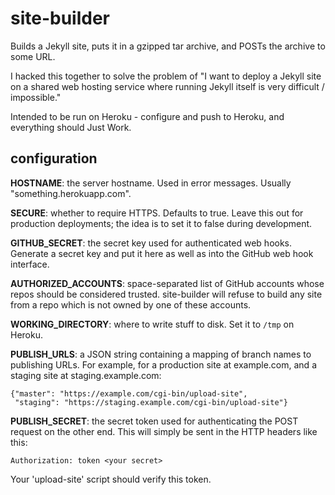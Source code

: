 site-builder
============

Builds a Jekyll site, puts it in a gzipped tar archive, and POSTs the archive
to some URL.

I hacked this together to solve the problem of "I want to deploy a Jekyll site
on a shared web hosting service where running Jekyll itself is very difficult /
impossible."

Intended to be run on Heroku - configure and push to Heroku, and everything
should Just Work.

configuration
-------------

**HOSTNAME**: the server hostname. Used in error messages. Usually
"something.herokuapp.com".

**SECURE**: whether to require HTTPS. Defaults to true. Leave this out for
production deployments; the idea is to set it to false during development.

**GITHUB_SECRET**: the secret key used for authenticated web hooks. Generate a
secret key and put it here as well as into the GitHub web hook interface.

**AUTHORIZED_ACCOUNTS**: space-separated list of GitHub accounts whose repos
should be considered trusted. site-builder will refuse to build any site from a
repo which is not owned by one of these accounts.

**WORKING_DIRECTORY**: where to write stuff to disk. Set it to `/tmp` on
Heroku.

**PUBLISH_URLS**: a JSON string containing a mapping of branch names to
publishing URLs. For example, for a production site at example.com, and a
staging site at staging.example.com:

    {"master": "https://example.com/cgi-bin/upload-site",
     "staging": "https://staging.example.com/cgi-bin/upload-site"}

**PUBLISH_SECRET**: the secret token used for authenticating the POST request
on the other end. This will simply be sent in the HTTP headers like this:

    Authorization: token <your secret>

Your 'upload-site' script should verify this token.
